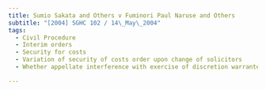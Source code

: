 ```yaml
---
title: Sumio Sakata and Others v Fuminori Paul Naruse and Others
subtitle: "[2004] SGHC 102 / 14\_May\_2004"
tags:
  - Civil Procedure
  - Interim orders
  - Security for costs
  - Variation of security of costs order upon change of solicitors
  - Whether appellate interference with exercise of discretion warranted

---
```



